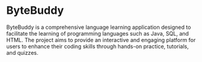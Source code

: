 # ByteBuddy
ByteBuddy is a comprehensive language learning application designed to facilitate the learning of programming languages such as Java, SQL, and HTML. The project aims to provide an interactive and engaging platform for users to enhance their coding skills through hands-on practice, tutorials, and quizzes.
